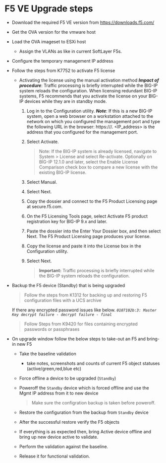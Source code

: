 # F5 VE Upgrade steps

- Download the required F5 VE version from https://downloads.f5.com/
- Get the OVA version for the vmware host
- Load the OVA imageset to ESXi host
    - Assign the VLANs as like in current SoftLayer F5s.
- Configure the temporary management IP address
- Follow the steps from K7752 to activate F5 license
   - Activating the license using the manual activation method
    ***Impact of procedure***: Traffic processing is briefly interrupted while the BIG-IP system reloads the configuration. When licensing redundant BIG-IP systems, F5 recommends that you activate the license on your BIG-IP devices while they are in standby mode.
        1. Log in to the Configuration utility.
            ***Note***: If this is a new BIG-IP system, open a web browser on a workstation attached to the network on which you configured the management port and type the following URL in the browser: https://<IP address>/. <IP_address> is the address that you configured for the management port.
        2. Select Activate.
            > Note: If the BIG-IP system is already licensed, navigate to System > License and select Re-activate. Optionally on BIG-IP 12.1.0 and later, select the Enable License Comparison check box to compare a new license with the existing BIG-IP license.

        3. Select Manual.
        4. Select Next.
        5. Copy the dossier and connect to the F5 Product Licensing page at secure.f5.com.
        6. On the F5 Licensing Tools page, select Activate F5 product registration key for BIG-IP 9.x and later.
        7. Paste the dossier into the Enter Your Dossier box, and then select Next.
        The F5 Product Licensing page produces your license.
        8. Copy the license and paste it into the License box in the Configuration utility.
        9. Select Next.
            > **Important:** Traffic processing is briefly interrupted while the BIG-IP system reloads the configuration.

- Backup the F5 device (Standby) that is being upgraded 
    > Follow the steps from K1312 for backing up and restoring F5 configuration files with a UCS archive

    If there any encrypted password issues like below. 
    *`0107102b:3: Master Key decrypt failure - decrypt failure - final`*
    > Follow Steps from K9420 for files containing encrypted passwords or passphrases

- On upgrade window follow the below steps to take-out an F5 and bring-in new F5
    - Take the baseline validation
        - take notes, screenshots and counts of current F5 object statuses (active/green,red,blue etc)
    - Force offline a device to be upgraded (`Standby`)
    - Poweroff the `Standby` device which is forced offline and use the Mgmt IP address from it to new device
        > Make sure the configration backup is taken before poweroff.
    
    - Restore the configuration from the backup from `Standby` device
    - After the successful restore verify the F5 objects
    - If everything is as expected then, bring Active device offline and bring up new device active to validate.
    - Perform the validation against the baseline.
    - Release it for functional validation.

